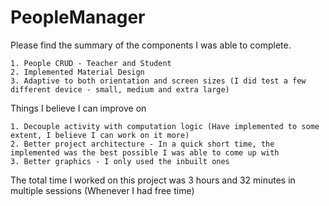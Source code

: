 # PeopleManager

Please find the summary of the components I was able to complete.

    1. People CRUD - Teacher and Student
    2. Implemented Material Design
    3. Adaptive to both orientation and screen sizes (I did test a few different device - small, medium and extra large)

Things I believe I can improve on

    1. Decouple activity with computation logic (Have implemented to some extent, I believe I can work on it more)
    2. Better project architecture - In a quick short time, the implemented was the best possible I was able to come up with
    3. Better graphics - I only used the inbuilt ones

The total time I worked on this project was 3 hours and 32  minutes in multiple sessions (Whenever I had free time)
